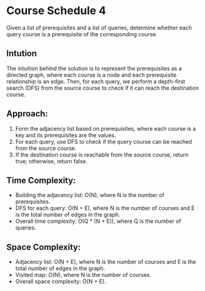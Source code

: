 # Course Schedule 4

Given a list of prerequisites and a list of queries, determine whether each query course is a prerequisite of the corresponding course.

## Intution
The intuition behind the solution is to represent the prerequisites as a directed graph, where each course is a node and each prerequisite relationship is an edge. Then, for each query, we perform a depth-first search (DFS) from the source course to check if it can reach the destination course.

## Approach:
1. Form the adjacency list based on prerequisites, where each course is a key and its prerequisites are the values.
2. For each query, use DFS to check if the query course can be reached from the source course.
3. If the destination course is reachable from the source course, return true; otherwise, return false.

## Time Complexity:
- Building the adjacency list: O(N), where N is the number of prerequisites.
- DFS for each query: O(N + E), where N is the number of courses and E is the total number of edges in the graph.
- Overall time complexity: O(Q * (N + E)), where Q is the number of queries.

## Space Complexity:
- Adjacency list: O(N + E), where N is the number of courses and E is the total number of edges in the graph.
- Visited map: O(N), where N is the number of courses.
- Overall space complexity: O(N + E).